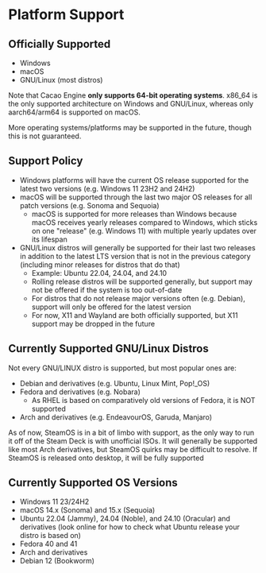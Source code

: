 # Platform Support

## Officially Supported
* Windows
* macOS
* GNU/Linux (most distros)

Note that Cacao Engine **only supports 64-bit operating systems**. x86_64 is the only supported architecture on Windows and GNU/Linux, whereas only aarch64/arm64 is supported on macOS.
  
More operating systems/platforms may be supported in the future, though this is not guaranteed.

## Support Policy
* Windows platforms will have the current OS release supported for the latest two versions (e.g. Windows 11 23H2 and 24H2)
* macOS will be supported through the last two major OS releases for all patch versions (e.g. Sonoma and Sequoia)
    * macOS is supported for more releases than Windows because macOS receives yearly releases compared to Windows, which sticks on one "release" (e.g. Windows 11) with multiple yearly updates over its lifespan
* GNU/Linux distros will generally be supported for their last two releases in addition to the latest LTS version that is not in the previous category (including minor releases for distros that do that)
    * Example: Ubuntu 22.04, 24.04, and 24.10
    * Rolling release distros will be supported generally, but support may not be offered if the system is too out-of-date
    * For distros that do not release major versions often (e.g. Debian), support will only be offered for the latest version
    * For now, X11 and Wayland are both officially supported, but X11 support may be dropped in the future

## Currently Supported GNU/Linux Distros
Not every GNU/LINUX distro is supported, but most popular ones are:
* Debian and derivatives (e.g. Ubuntu, Linux Mint, Pop!_OS)
* Fedora and derivatives (e.g. Nobara)
    * As RHEL is based on comparatively old versions of Fedora, it is NOT supported
* Arch and derivatives (e.g. EndeavourOS, Garuda, Manjaro)  

As of now, SteamOS is in a bit of limbo with support, as the only way to run it off of the Steam Deck is with unofficial ISOs. It will generally be supported like most Arch derivatives, but SteamOS quirks may be difficult to resolve. If SteamOS is released onto desktop, it will be fully supported

## Currently Supported OS Versions
* Windows 11 23/24H2
* macOS 14.x (Sonoma) and 15.x (Sequoia)
* Ubuntu 22.04 (Jammy), 24.04 (Noble), and 24.10 (Oracular) and derivatives (look online for how to check what Ubuntu release your distro is based on)
* Fedora 40 and 41
* Arch and derivatives
* Debian 12 (Bookworm)